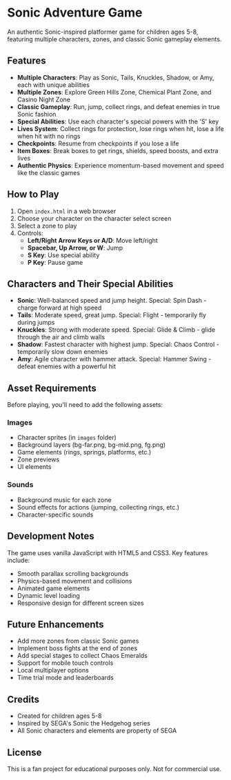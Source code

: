 # Sonic Adventure Game

An authentic Sonic-inspired platformer game for children ages 5-8, featuring multiple characters, zones, and classic Sonic gameplay elements.

## Features

- **Multiple Characters**: Play as Sonic, Tails, Knuckles, Shadow, or Amy, each with unique abilities
- **Multiple Zones**: Explore Green Hills Zone, Chemical Plant Zone, and Casino Night Zone
- **Classic Gameplay**: Run, jump, collect rings, and defeat enemies in true Sonic fashion
- **Special Abilities**: Use each character's special powers with the 'S' key
- **Lives System**: Collect rings for protection, lose rings when hit, lose a life when hit with no rings
- **Checkpoints**: Resume from checkpoints if you lose a life
- **Item Boxes**: Break boxes to get rings, shields, speed boosts, and extra lives
- **Authentic Physics**: Experience momentum-based movement and speed like the classic games

## How to Play

1. Open `index.html` in a web browser
2. Choose your character on the character select screen
3. Select a zone to play
4. Controls:
   - **Left/Right Arrow Keys or A/D**: Move left/right
   - **Spacebar, Up Arrow, or W**: Jump
   - **S Key**: Use special ability
   - **P Key**: Pause game

## Characters and Their Special Abilities

- **Sonic**: Well-balanced speed and jump height. Special: Spin Dash - charge forward at high speed
- **Tails**: Moderate speed, great jump. Special: Flight - temporarily fly during jumps
- **Knuckles**: Strong with moderate speed. Special: Glide & Climb - glide through the air and climb walls
- **Shadow**: Fastest character with highest jump. Special: Chaos Control - temporarily slow down enemies
- **Amy**: Agile character with hammer attack. Special: Hammer Swing - defeat enemies with a powerful hit

## Asset Requirements

Before playing, you'll need to add the following assets:

### Images
- Character sprites (in `images` folder)
- Background layers (bg-far.png, bg-mid.png, fg.png)
- Game elements (rings, springs, platforms, etc.)
- Zone previews
- UI elements

### Sounds
- Background music for each zone
- Sound effects for actions (jumping, collecting rings, etc.)
- Character-specific sounds

## Development Notes

The game uses vanilla JavaScript with HTML5 and CSS3. Key features include:

- Smooth parallax scrolling backgrounds
- Physics-based movement and collisions
- Animated game elements
- Dynamic level loading
- Responsive design for different screen sizes

## Future Enhancements

- Add more zones from classic Sonic games
- Implement boss fights at the end of zones
- Add special stages to collect Chaos Emeralds
- Support for mobile touch controls
- Local multiplayer options
- Time trial mode and leaderboards

## Credits

- Created for children ages 5-8
- Inspired by SEGA's Sonic the Hedgehog series
- All Sonic characters and elements are property of SEGA

## License

This is a fan project for educational purposes only. Not for commercial use.